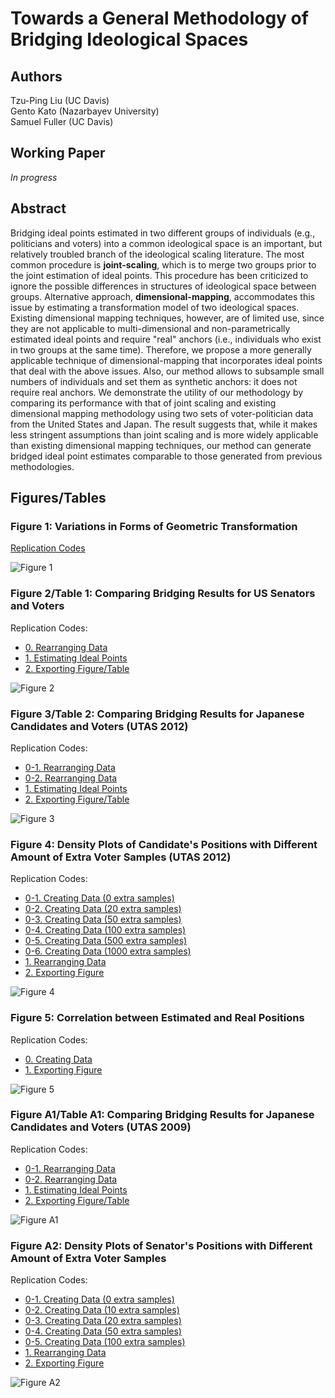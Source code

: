 # Towards a General Methodology of Bridging Ideological Spaces

## Authors

Tzu-Ping Liu (UC Davis) <br>
Gento Kato (Nazarbayev University) <br>
Samuel Fuller (UC Davis)

## Working Paper

*In progress*

## Abstract

Bridging ideal points estimated in two different groups of individuals (e.g., politicians and voters) into a common ideological space is an important, but relatively troubled branch of the ideological scaling literature. The most common procedure is **joint-scaling**, which is to merge two groups prior to the joint estimation of ideal points. This procedure has been criticized to ignore the possible differences in structures of ideological space between groups. Alternative approach, **dimensional-mapping**, accommodates this issue by estimating a transformation model of two ideological spaces. Existing dimensional mapping techniques, however, are of limited use, since they are not applicable to multi-dimensional and non-parametrically estimated ideal points and require "real" anchors (i.e., individuals who exist in two groups at the same time). Therefore, we propose a more generally applicable technique of dimensional-mapping that incorporates ideal points that deal with the above issues. Also, our method allows to subsample small numbers of individuals and set them as synthetic anchors: it does not require real anchors. We demonstrate the utility of our methodology by comparing its performance with that of joint scaling and existing dimensional mapping methodology using two sets of voter-politician data from the United States and Japan. The result suggests that, while it makes less stringent assumptions than joint scaling and is more widely applicable than existing dimensional mapping techniques, our method can generate bridged ideal point estimates comparable to those generated from previous methodologies.

## Figures/Tables

### Figure 1: Variations in Forms of Geometric Transformation

[Replication Codes](./Codes/Figure_1.R)

![Figure 1](https://github.com/tzuliu/Towards-a-General-Methodology-of-Bridging-Ideological-Spaces/raw/master/Outputs/illustration/transform_illustration.png)

### Figure 2/Table 1: Comparing Bridging Results for US Senators and Voters

Replication Codes:
 * [0. Rearranging Data](./Codes/Figure_2/Figure_2_0_data_rearrange.R)
 * [1. Estimating Ideal Points](./Codes/Figure_2/Figure_2_1_ip_estimation.R)
 * [2. Exporting Figure/Table](./Codes/Figure_2/Figure_2_2_plot.R)

![Figure 2](https://github.com/tzuliu/Towards-a-General-Methodology-of-Bridging-Ideological-Spaces/raw/master/Outputs/application/senator_figure.png)

### Figure 3/Table 2: Comparing Bridging Results for Japanese Candidates and Voters (UTAS 2012)

Replication Codes:
 * [0-1. Rearranging Data](./Codes/Figure_3/Figure_3_0_data_rearrange1.R)
 * [0-2. Rearranging Data](./Codes/Figure_3/Figure_3_0_data_rearrange2.R)
 * [1. Estimating Ideal Points](./Codes/Figure_3/Figure_3_1_ip_estimation.R)
 * [2. Exporting Figure/Table](./Codes/Figure_3/Figure_3_2_plot.R)

![Figure 3](https://github.com/tzuliu/Towards-a-General-Methodology-of-Bridging-Ideological-Spaces/raw/master/Outputs/application/utas12_figure.png)

### Figure 4: Density Plots of Candidate's Positions with Different Amount of Extra Voter Samples (UTAS 2012)

Replication Codes:
 * [0-1. Creating Data (0 extra samples)](./Codes/Figure_4/Figure_4_0_data_creation0000.R)
 * [0-2. Creating Data (20 extra samples)](./Codes/Figure_4/Figure_4_0_data_creation0020.R)
 * [0-3. Creating Data (50 extra samples)](./Codes/Figure_4/Figure_4_0_data_creation0050.R)
 * [0-4. Creating Data (100 extra samples)](./Codes/Figure_4/Figure_4_0_data_creation0100.R)
 * [0-5. Creating Data (500 extra samples)](./Codes/Figure_4/Figure_4_0_data_creation0500.R)
 * [0-6. Creating Data (1000 extra samples)](./Codes/Figure_4/Figure_4_0_data_creation1000.R)
 * [1. Rearranging Data](./Codes/Figure_4/Figure_4_1_data_rearrange.R)
 * [2. Exporting Figure](./Codes/Figure_4/Figure_4_2_plot.R)

![Figure 4](https://github.com/tzuliu/Towards-a-General-Methodology-of-Bridging-Ideological-Spaces/raw/master/Outputs/simulation/utas12_sim_400_outsample_density.png)

### Figure 5: Correlation between Estimated and Real Positions

Replication Codes:
 * [0. Creating Data](./Codes/Figure_5/Figure_5_0_data_creation.R)
 * [1. Exporting Figure](./Codes/Figure_5/Figure_5_1_plot.R)

![Figure 5](https://github.com/tzuliu/Towards-a-General-Methodology-of-Bridging-Ideological-Spaces/raw/master/Outputs/simulation/mcmc_corr_plot_20.png)

### Figure A1/Table A1: Comparing Bridging Results for Japanese Candidates and Voters (UTAS 2009)

Replication Codes:
 * [0-1. Rearranging Data](./Codes/Figure_A1/Figure_A1_0_data_rearrange1.R)
 * [0-2. Rearranging Data](./Codes/Figure_A1/Figure_A1_0_data_rearrange2.R)
 * [1. Estimating Ideal Points](./Codes/Figure_A1/Figure_A1_1_ip_estimation.R)
 * [2. Exporting Figure/Table](./Codes/Figure_A1/Figure_A1_2_plot.R)

![Figure A1](https://github.com/tzuliu/Towards-a-General-Methodology-of-Bridging-Ideological-Spaces/raw/master/Outputs/application/utas09_figure.png)

### Figure A2: Density Plots of Senator's Positions with Different Amount of Extra Voter Samples

Replication Codes:
 * [0-1. Creating Data (0 extra samples)](./Codes/Figure_A5/Figure_A5_0_data_creation0000.R)
 * [0-2. Creating Data (10 extra samples)](./Codes/Figure_A5/Figure_A5_0_data_creation0010.R)
 * [0-3. Creating Data (20 extra samples)](./Codes/Figure_A5/Figure_A5_0_data_creation0020.R)
 * [0-4. Creating Data (50 extra samples)](./Codes/Figure_A5/Figure_A5_0_data_creation0050.R)
 * [0-5. Creating Data (100 extra samples)](./Codes/Figure_A5/Figure_A5_0_data_creation0100.R)
 * [1. Rearranging Data](./Codes/Figure_A5/Figure_A5_1_data_rearrange.R)
 * [2. Exporting Figure](./Codes/Figure_A5/Figure_A5_2_plot.R)

![Figure A2](https://github.com/tzuliu/Towards-a-General-Methodology-of-Bridging-Ideological-Spaces/raw/master/Outputs/simulation/senator_sim_400_outsample_density.png)